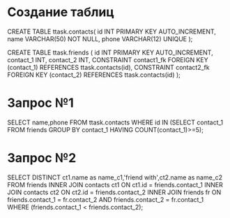 # Создание таблиц
CREATE TABLE ttask.contacts(
id INT PRIMARY KEY AUTO_INCREMENT,
name VARCHAR(50) NOT NULL,
phone VARCHAR(12) UNIQUE
);

CREATE TABLE ttask.friends (
id INT PRIMARY KEY AUTO_INCREMENT,
contact_1 INT,
contact_2 INT,
CONSTRAINT contact1_fk FOREIGN KEY (contact_1)
REFERENCES ttask.contacts(id),
CONSTRAINT contact2_fk FOREIGN KEY (contact_2)
REFERENCES ttask.contacts(id)
);
# Запрос №1
SELECT name,phone FROM ttask.contacts
WHERE id IN (SELECT contact_1 FROM friends
GROUP BY contact_1
HAVING COUNT(contact_1)>=5);
# Запрос №2
SELECT DISTINCT ct1.name as name_c1,'friend with',ct2.name as name_c2 FROM friends
INNER JOIN contacts ct1 ON ct1.id = friends.contact_1
INNER JOIN contacts ct2 ON ct2.id = friends.contact_2
INNER JOIN friends fr ON friends.contact_1 = fr.contact_2 AND friends.contact_2 = fr.contact_1
WHERE (friends.contact_1 < friends.contact_2);
